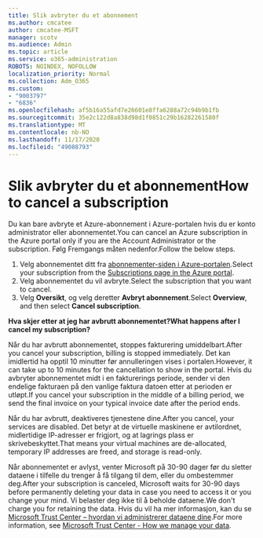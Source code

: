 ```yaml
---
title: Slik avbryter du et abonnement
ms.author: cmcatee
author: cmcatee-MSFT
manager: scotv
ms.audience: Admin
ms.topic: article
ms.service: o365-administration
ROBOTS: NOINDEX, NOFOLLOW
localization_priority: Normal
ms.collection: Adm_O365
ms.custom:
- "9003797"
- "6836"
ms.openlocfilehash: af5b16a55afd7e26601e8ffa6288a72c94b9b1fb
ms.sourcegitcommit: 35e2c122d8a838d98d1f0851c29b16282261580f
ms.translationtype: MT
ms.contentlocale: nb-NO
ms.lasthandoff: 11/17/2020
ms.locfileid: "49088793"
---
```

# <a name="how-to-cancel-a-subscription"></a><span data-ttu-id="4fb40-102">Slik avbryter du et abonnement</span><span class="sxs-lookup"><span data-stu-id="4fb40-102">How to cancel a subscription</span></span>

<span data-ttu-id="4fb40-103">Du kan bare avbryte et Azure-abonnement i Azure-portalen hvis du er konto administrator eller abonnementet.</span><span class="sxs-lookup"><span data-stu-id="4fb40-103">You can cancel an Azure subscription in the Azure portal only if you are the Account Administrator or the subscription.</span></span> <span data-ttu-id="4fb40-104">Følg Fremgangs måten nedenfor.</span><span class="sxs-lookup"><span data-stu-id="4fb40-104">Follow the below steps.</span></span>

1. <span data-ttu-id="4fb40-105">Velg abonnementet ditt fra [abonnementer-siden i Azure-portalen](https://ms.portal.azure.com/#blade/Microsoft_Azure_Billing/SubscriptionsBlade).</span><span class="sxs-lookup"><span data-stu-id="4fb40-105">Select your subscription from the [Subscriptions page in the Azure portal](https://ms.portal.azure.com/#blade/Microsoft_Azure_Billing/SubscriptionsBlade).</span></span>
2. <span data-ttu-id="4fb40-106">Velg abonnementet du vil avbryte.</span><span class="sxs-lookup"><span data-stu-id="4fb40-106">Select the subscription that you want to cancel.</span></span>
3. <span data-ttu-id="4fb40-107">Velg **Oversikt**, og velg deretter **Avbryt abonnement**.</span><span class="sxs-lookup"><span data-stu-id="4fb40-107">Select **Overview**, and then select **Cancel subscription**.</span></span>

<span data-ttu-id="4fb40-108">**Hva skjer etter at jeg har avbrutt abonnementet?**</span><span class="sxs-lookup"><span data-stu-id="4fb40-108">**What happens after I cancel my subscription?**</span></span>

<span data-ttu-id="4fb40-109">Når du har avbrutt abonnementet, stoppes fakturering umiddelbart.</span><span class="sxs-lookup"><span data-stu-id="4fb40-109">After you cancel your subscription, billing is stopped immediately.</span></span> <span data-ttu-id="4fb40-110">Det kan imidlertid ha opptil 10 minutter før annulleringen vises i portalen.</span><span class="sxs-lookup"><span data-stu-id="4fb40-110">However, it can take up to 10 minutes for the cancellation to show in the portal.</span></span> <span data-ttu-id="4fb40-111">Hvis du avbryter abonnementet midt i en fakturerings periode, sender vi den endelige fakturaen på den vanlige faktura datoen etter at perioden er utløpt.</span><span class="sxs-lookup"><span data-stu-id="4fb40-111">If you cancel your subscription in the middle of a billing period, we send the final invoice on your typical invoice date after the period ends.</span></span>

<span data-ttu-id="4fb40-112">Når du har avbrutt, deaktiveres tjenestene dine.</span><span class="sxs-lookup"><span data-stu-id="4fb40-112">After you cancel, your services are disabled.</span></span> <span data-ttu-id="4fb40-113">Det betyr at de virtuelle maskinene er avtilordnet, midlertidige IP-adresser er frigjort, og at lagrings plass er skrivebeskyttet.</span><span class="sxs-lookup"><span data-stu-id="4fb40-113">That means your virtual machines are de-allocated, temporary IP addresses are freed, and storage is read-only.</span></span>

<span data-ttu-id="4fb40-114">Når abonnementet er avlyst, venter Microsoft på 30-90 dager før du sletter dataene i tilfelle du trenger å få tilgang til dem, eller du ombestemmer deg.</span><span class="sxs-lookup"><span data-stu-id="4fb40-114">After your subscription is canceled, Microsoft waits for 30-90 days before permanently deleting your data in case you need to access it or you change your mind.</span></span> <span data-ttu-id="4fb40-115">Vi belaster deg ikke til å beholde dataene.</span><span class="sxs-lookup"><span data-stu-id="4fb40-115">We don't charge you for retaining the data.</span></span> <span data-ttu-id="4fb40-116">Hvis du vil ha mer informasjon, kan du se [Microsoft Trust Center – hvordan vi administrerer dataene dine](https://www.microsoft.com/trust-center/privacy/data-management#leave).</span><span class="sxs-lookup"><span data-stu-id="4fb40-116">For more information, see [Microsoft Trust Center - How we manage your data](https://www.microsoft.com/trust-center/privacy/data-management#leave).</span></span>

